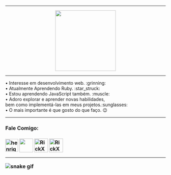 

---

<div align="center">
  <a href="https://github.com/HaXavier">
  <img height="190em" src="https://github-readme-stats.vercel.app/api?username=HaXavier&show_icons=true&theme=tokyonight&include_all_commits=true&count_private=true"/><a/>
</div>

---

<div>
• Interesse em desenvolvimento web. :grinning:<br>
• Atualmente Aprendendo Ruby. :star_struck:<br>
• Estou aprendendo JavaScript também. :muscle:<br>
• Adoro explorar e aprender novas habilidades,<br> 
bem como implementá-las em meus projetos.:sunglasses:<br>
• O mais importante é que gosto do que faço. 😉<br>
<div/>

---

<div>
<h3>Fale Comigo: <h3/>
<a href="https://linkedin.com/in/henrique-alves-xavier-361709221" target="blank"><img align="center" src="https://img.icons8.com/color/344/linkedin-circled--v1.png" alt="henrique-alves-xavier-361709221"  height="40" width="40"/></a>
<a href="https://instagram.com/henrique.a_xavier" target="blank"><img align="center" src="https://img.icons8.com/fluency/344/instagram-new.png" height="43" width="43" /></a>
<a href="https://discord.gg/RickX4V13R#3234" target="blank"><img align="center" src="https://img.icons8.com/fluency/344/discord-new-logo.png" alt="RickX4V13R#3234"  height="43" width="43"/></a>
<a href="mailto:henriquexa08212@gmail.com" target="blank"><img align="center" src="https://img.icons8.com/color/344/gmail-new.png" alt="RickX4V13R#3234"  height="43" width="43"/></a>

<div/>

---


![snake gif](https://github.com/HaXavier/HaXavier/blob/output/github-contribution-grid-snake.gif)





